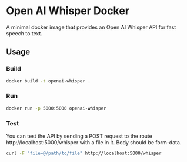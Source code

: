 # Open AI Whisper Docker

A minimal docker image that provides an Open AI Whisper API for fast speech to text.

## Usage

### Build

```bash
docker build -t openai-whisper .
```

### Run

```bash
docker run -p 5000:5000 openai-whisper
```

### Test
You can test the API by sending a POST request to the route http://localhost:5000/whisper with a file in it. Body should be form-data.

```bash
curl -F "file=@/path/to/file" http://localhost:5000/whisper
```
